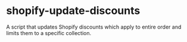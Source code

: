 # shopify-update-discounts

A script that updates Shopify discounts which apply to entire order and limits them to a specific collection.